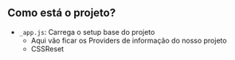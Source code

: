 

## Como está o projeto?
- `_app.js`: Carrega o setup base do projeto
    - Aqui vão ficar os Providers de informação do nosso projeto
    - CSSReset